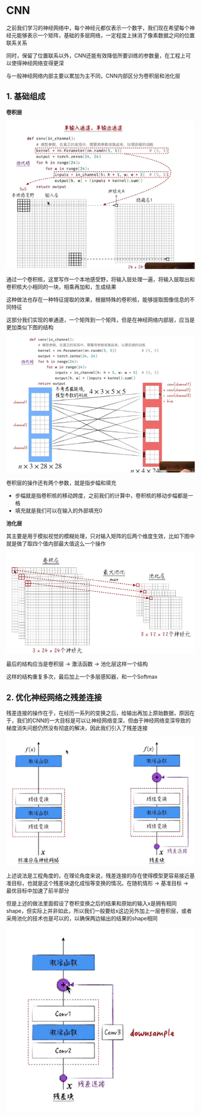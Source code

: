 # CNN

之前我们学习的神经网络中，每个神经元都仅表示一个数字，我们现在希望每个神经元能够表示一个矩阵，基础的多层网络，一定程度上抹消了像素数据之间的位置联系关系

同时，保留了位置联系以外，CNN还能有效降低所要训练的参数量，在工程上可以使得神经网络变得更深

与一般神经网络内部主要以累加为主不同，CNN内部区分为卷积层和池化层

## 1. 基础组成

**卷积层**

​![image](assets/image-20240905132332-q3i23x3.png)​

通过一个卷积核，这里写作一个本地感受野，将输入层处理一遍，将输入层取出和卷积核大小相同的一块，相乘再加和，生成结果

这种做法也存在一种特征提取的效果，根据特殊的卷积核，能够提取图像信息的不同特征

这部分我们实现的单通道，一个矩阵到一个矩阵，但是在神经网络内部层，应当是更加类似下图的结构

​![image](assets/image-20240905135217-irmsau3.png)​

卷积层的操作还有两个参数，就是指步幅和填充

* 步幅就是指卷积核的移动跨度，之前我们的计算中，卷积核的移动步幅都是一格
* 填充就是我们可以在输入的外部填充0

**池化层**

其主要是用于模拟视觉的模糊处理，只对输入矩阵的后两个维度生效，比如下图中就是做了取四个值内部最大值这么一个操作

​![image](assets/image-20240905140637-mobj7ub.png)​

最后的结构应当是卷积层 -> 激活函数 -> 池化层这样一个结构

这样的结构重复多次，最后加上一个多层感知器，和一个Softmax

## 2. 优化神经网络之残差连接

残差连接的操作在于，在经历一系列的变换之后，给输出再加上原始数据，原因在于，我们的CNN的一大目标是可以让神经网络变深，但由于神经网络变深导致的梯度消失问题仍然没有彻底的解决，因此我们引入了残差连接

​![image](assets/image-20240905144202-5qr0bog.png)​

上述说法是工程角度的，在理论角度来说，残差连接的存在使得模型更容易接近基准目标，也就是这个残差块退化成恒等变换的情况。在随机情形 -> 基准目标 -> 最优目标中加速了前半部分

但是上述的做法里面假设了卷积变换之后的结果和原始的输入x是拥有相同shape，但实际上并非如此，所以我们一般要给x这边另外加上一层卷积层，或者采用池化的技术也是可以的，以确保两边输出的结果的shape相同

​![image](assets/image-20240905191537-ybjni3w.png)​
